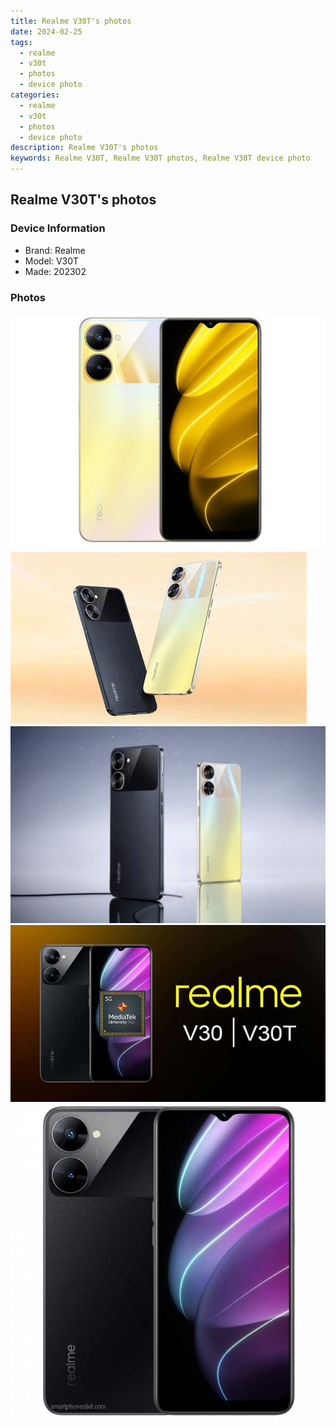 ```yaml
---
title: Realme V30T's photos
date: 2024-02-25
tags: 
  - realme
  - v30t
  - photos
  - device photo
categories: 
  - realme
  - v30t
  - photos
  - device photo
description: Realme V30T's photos
keywords: Realme V30T, Realme V30T photos, Realme V30T device photo
---
```


## Realme V30T's photos

### Device Information

- Brand: Realme
- Model: V30T
- Made: 202302

### Photos

![/images/best-assets/devices/realme/realme-v30t/1.jpg](/images/best-assets/devices/realme/realme-v30t/1.jpg)
![/images/best-assets/devices/realme/realme-v30t/2.jpg](/images/best-assets/devices/realme/realme-v30t/2.jpg)
![/images/best-assets/devices/realme/realme-v30t/3.jpg](/images/best-assets/devices/realme/realme-v30t/3.jpg)
![/images/best-assets/devices/realme/realme-v30t/4.jpg](/images/best-assets/devices/realme/realme-v30t/4.jpg)
![/images/best-assets/devices/realme/realme-v30t/5.jpg](/images/best-assets/devices/realme/realme-v30t/5.jpg)
